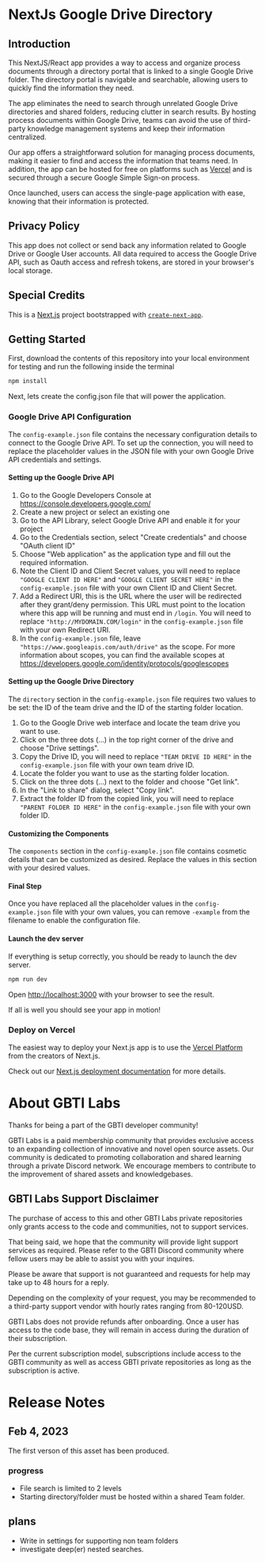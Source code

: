 # NextJs Google Drive Directory

## Introduction 

This NextJS/React app provides a way to access and organize process documents through a directory portal that is linked to a single Google Drive folder. The directory portal is navigable and searchable, allowing users to quickly find the information they need.

The app eliminates the need to search through unrelated Google Drive directories and shared folders, reducing clutter in search results. By hosting process documents within Google Drive, teams can avoid the use of third-party knowledge management systems and keep their information centralized.

Our app offers a straightforward solution for managing process documents, making it easier to find and access the information that teams need. In addition, the app can be hosted for free on platforms such as [Vercel](https://vercel.com/new) and is secured through a secure Google Simple Sign-on process. 

Once launched, users can access the single-page application with ease, knowing that their information is protected.

## Privacy Policy

This app does not collect or send back any information related to Google Drive or Google User accounts. All data required to access the Google Drive API, such as Oauth access and refresh tokens, are stored in your browser's local storage.

## Special Credits

This is a [Next.js](https://nextjs.org/) project bootstrapped with [`create-next-app`](https://github.com/vercel/next.js/tree/canary/packages/create-next-app).

## Getting Started

First, download the contents of this repository into your local environment for testing and run the following inside the terminal

```bash
npm install
```

Next, lets create the config.json file that will power the application. 

### Google Drive API Configuration

The `config-example.json` file contains the necessary configuration details to connect to the Google Drive API. To set up the connection, you will need to replace the placeholder values in the JSON file with your own Google Drive API credentials and settings.

#### Setting up the Google Drive API 
1. Go to the Google Developers Console at https://console.developers.google.com/
2. Create a new project or select an existing one
3. Go to the API Library, select Google Drive API and enable it for your project
4. Go to the Credentials section, select "Create credentials" and choose "OAuth client ID"
5. Choose "Web application" as the application type and fill out the required information.
6. Note the Client ID and Client Secret values, you will need to replace `"GOOGLE CLIENT ID HERE"` and `"GOOGLE CLIENT SECRET HERE"` in the `config-example.json` file with your own Client ID and Client Secret.
7. Add a Redirect URI, this is the URL where the user will be redirected after they grant/deny permission. This URL must point to the location where this app will be running and must end in `/login`. You will need to replace `"http://MYDOMAIN.COM/login"` in the `config-example.json` file with your own Redirect URI.
8. In the `config-example.json` file, leave `"https://www.googleapis.com/auth/drive"` as the scope. For more information about scopes, you can find the available scopes at https://developers.google.com/identity/protocols/googlescopes

#### Setting up the Google Drive Directory
The `directory` section in the `config-example.json` file requires two values to be set: the ID of the team drive and the ID of the starting folder location.
1. Go to the Google Drive web interface and locate the team drive you want to use.
2. Click on the three dots (...) in the top right corner of the drive and choose "Drive settings".
3. Copy the Drive ID, you will need to replace `"TEAM DRIVE ID HERE"` in the `config-example.json` file with your own team drive ID.
4. Locate the folder you want to use as the starting folder location.
5. Click on the three dots (...) next to the folder and choose "Get link".
6. In the "Link to share" dialog, select "Copy link".
7. Extract the folder ID from the copied link, you will need to replace `"PARENT FOLDER ID HERE"` in the `config-example.json` file with your own folder ID.

#### Customizing the Components
The `components` section in the `config-example.json` file contains cosmetic details that can be customized as desired. Replace the values in this section with your desired values.

#### Final Step
Once you have replaced all the placeholder values in the `config-example.json` file with your own values, you can remove `-example` from the filename to enable the configuration file.

#### Launch the dev server

If everything is setup correctly, you should be ready to launch the dev server.

```bash
npm run dev
```

Open [http://localhost:3000](http://localhost:3000) with your browser to see the result.

If all is well you should see your app in motion! 

### Deploy on Vercel

The easiest way to deploy your Next.js app is to use the [Vercel Platform](https://vercel.com/new?utm_medium=default-template&filter=next.js&utm_source=create-next-app&utm_campaign=create-next-app-readme) from the creators of Next.js.

Check out our [Next.js deployment documentation](https://nextjs.org/docs/deployment) for more details.

# About GBTI Labs

Thanks for being a part of the GBTI developer community! 

GBTI Labs is a paid membership community that provides exclusive access to an expanding collection of innovative and novel open source assets. Our community is dedicated to promoting collaboration and shared learning through a private Discord network. We encourage members to contribute to the improvement of shared assets and knowledgebases. 

## GBTI Labs Support Disclaimer

The purchase of access to this and other GBTI Labs private repositories only grants access to the code and communities, not to support services.

That being said, we hope that the community will provide light support services as required. Please refer to the GBTI Discord community where fellow users may be able to assist you with your inquires. 

Please be aware that support is not guaranteed and requests for help may take up to 48 hours for a reply. 

Depending on the complexity of your request, you may be recommended to a third-party support vendor with hourly rates ranging from 80-120USD.

GBTI Labs does not provide refunds after onboarding. Once a user has access to the code base, they will remain in access during the duration of their subscription.

Per the current subscription model, subscriptions include access to the GBTI community as well as access GBTI private repositories as long as the subscription is active. 

# Release Notes

## Feb 4, 2023

The first verson of this asset has been produced.

### progress
* File search is limited to 2 levels
* Starting directory/folder must be hosted within a shared Team folder. 

## plans
* Write in settings for supporting non team folders
* investigate deep(er) nested searches. 

